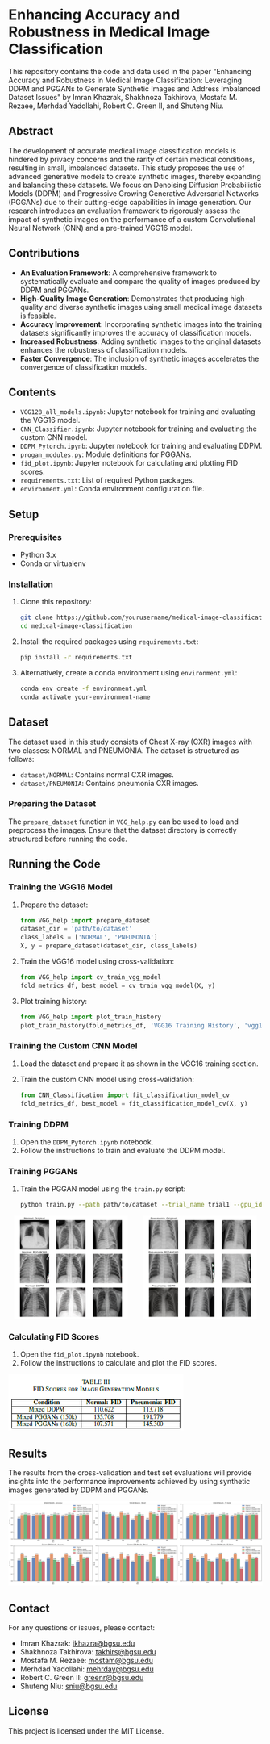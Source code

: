 # Enhancing Accuracy and Robustness in Medical Image Classification

This repository contains the code and data used in the paper "Enhancing Accuracy and Robustness in Medical Image Classification: Leveraging DDPM and PGGANs to Generate Synthetic Images and Address Imbalanced Dataset Issues" by Imran Khazrak, Shakhnoza Takhirova, Mostafa M. Rezaee, Merhdad Yadollahi, Robert C. Green II, and Shuteng Niu.

## Abstract

The development of accurate medical image classification models is hindered by privacy concerns and the rarity of certain medical conditions, resulting in small, imbalanced datasets. This study proposes the use of advanced generative models to create synthetic images, thereby expanding and balancing these datasets. We focus on Denoising Diffusion Probabilistic Models (DDPM) and Progressive Growing Generative Adversarial Networks (PGGANs) due to their cutting-edge capabilities in image generation. Our research introduces an evaluation framework to rigorously assess the impact of synthetic images on the performance of a custom Convolutional Neural Network (CNN) and a pre-trained VGG16 model.

## Contributions

- **An Evaluation Framework**: A comprehensive framework to systematically evaluate and compare the quality of images produced by DDPM and PGGANs.
- **High-Quality Image Generation**: Demonstrates that producing high-quality and diverse synthetic images using small medical image datasets is feasible.
- **Accuracy Improvement**: Incorporating synthetic images into the training datasets significantly improves the accuracy of classification models.
- **Increased Robustness**: Adding synthetic images to the original datasets enhances the robustness of classification models.
- **Faster Convergence**: The inclusion of synthetic images accelerates the convergence of classification models.

## Contents

- `VGG128_all_models.ipynb`: Jupyter notebook for training and evaluating the VGG16 model.
- `CNN_Classifier.ipynb`: Jupyter notebook for training and evaluating the custom CNN model.
- `DDPM_Pytorch.ipynb`: Jupyter notebook for training and evaluating DDPM.
- `progan_modules.py`: Module definitions for PGGANs.
- `fid_plot.ipynb`: Jupyter notebook for calculating and plotting FID scores.
- `requirements.txt`: List of required Python packages.
- `environment.yml`: Conda environment configuration file.

## Setup

### Prerequisites

- Python 3.x
- Conda or virtualenv

### Installation

1. Clone this repository:
    ```bash
    git clone https://github.com/yourusername/medical-image-classification.git
    cd medical-image-classification
    ```

2. Install the required packages using `requirements.txt`:
    ```bash
    pip install -r requirements.txt
    ```

3. Alternatively, create a conda environment using `environment.yml`:
    ```bash
    conda env create -f environment.yml
    conda activate your-environment-name
    ```

## Dataset

The dataset used in this study consists of Chest X-ray (CXR) images with two classes: NORMAL and PNEUMONIA. The dataset is structured as follows:
- `dataset/NORMAL`: Contains normal CXR images.
- `dataset/PNEUMONIA`: Contains pneumonia CXR images.

### Preparing the Dataset

The `prepare_dataset` function in `VGG_help.py` can be used to load and preprocess the images. Ensure that the dataset directory is correctly structured before running the code.

## Running the Code

### Training the VGG16 Model

1. Prepare the dataset:
    ```python
    from VGG_help import prepare_dataset
    dataset_dir = 'path/to/dataset'
    class_labels = ['NORMAL', 'PNEUMONIA']
    X, y = prepare_dataset(dataset_dir, class_labels)
    ```

2. Train the VGG16 model using cross-validation:
    ```python
    from VGG_help import cv_train_vgg_model
    fold_metrics_df, best_model = cv_train_vgg_model(X, y)
    ```

3. Plot training history:
    ```python
    from VGG_help import plot_train_history
    plot_train_history(fold_metrics_df, 'VGG16 Training History', 'vgg16_training_history.png')
    ```

### Training the Custom CNN Model

1. Load the dataset and prepare it as shown in the VGG16 training section.

2. Train the custom CNN model using cross-validation:
    ```python
    from CNN_Classification import fit_classification_model_cv
    fold_metrics_df, best_model = fit_classification_model_cv(X, y)
    ```

### Training DDPM

1. Open the `DDPM_Pytorch.ipynb` notebook.
2. Follow the instructions to train and evaluate the DDPM model.

### Training PGGANs

1. Train the PGGAN model using the `train.py` script:
    ```bash
    python train.py --path path/to/dataset --trial_name trial1 --gpu_id 0
    ```

<p align="center">
  <img src="img/Normal_vs_Original_ddpm_3images.png" alt="Normal vs Original DDPM" style="width:45%; margin-right: 5%;">
  <img src="img/Pneumonia_Original_ddpm_gans_3images.png" alt="Pneumonia Original DDPM GANS" style="width:45%;">
</p>


### Calculating FID Scores

1. Open the `fid_plot.ipynb` notebook.
2. Follow the instructions to calculate and plot the FID scores.

![alt text](img/FID.png)

## Results

The results from the cross-validation and test set evaluations will provide insights into the performance improvements achieved by using synthetic images generated by DDPM and PGGANs.

![alt text](<img/VGG16_and_CNN_performance_5 runs_2.png>)

## Contact

For any questions or issues, please contact:

- Imran Khazrak: ikhazra@bgsu.edu
- Shakhnoza Takhirova: takhirs@bgsu.edu
- Mostafa M. Rezaee: mostam@bgsu.edu
- Merhdad Yadollahi: mehrday@bgsu.edu
- Robert C. Green II: greenr@bgsu.edu
- Shuteng Niu: sniu@bgsu.edu

## License

This project is licensed under the MIT License.

